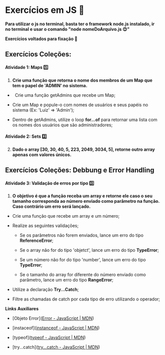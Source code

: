 # Exercícios em JS :book:

**Para utilizar o js no terminal, basta ter o framework node.js instalado, ir no terminal e usar o comando "node nomeDoArquivo.js :blush:"**

**Exercícios voltados para fixação :bookmark:**

## Exercícios Coleções:

#### Atividade 1: Maps :one:

1. **Crie uma função que retorna o nome dos membros de um Map que tem o papel de 'ADMIN' no sistema.**   
*   Crie uma função getAdmins que recebe um Map;

* Crie um Map e popule-o com nomes de usuários e seus papéis no sistema (Ex: 'Luiz' => 'Admin');

* Dentro de getAdmins, utilize o loop **for...of** para retornar uma lista com os nomes dos usuários que são administradores;

#### Atividade 2: Sets :two:

2. **Dado o array [30, 30, 40, 5, 223, 2049, 3034, 5], retorne outro array apenas com valores únicos.**

## Exercícios Coleções: Debbung e Error Handling

#### Atividade 3: Validação de erros por tipo :three:

1. **O objetivo é que a função receba um array e retorne ele caso o seu tamanho corresponda ao número enviado como parâmetro na função. Caso contrário um erro será lançado.**
* Crie uma função que recebe um array e um número;

* Realize as seguintes validações;
  
  * Se os parâmetros não forem enviados, lance um erro do tipo **ReferenceError**;
  
  * Se o array não for do tipo 'objetct', lance um erro do tipo **TypeError**;
  
  * Se um número não for do tipo 'number', lance um erro do tipo **TypeError**;
  
  * Se o tamanho do array for diferente do número enviado como parâmetro, lance um erro do tipo **RangeError**;

* Utilize a declaração **Try...Catch**;

* Filtre as chamadas de catch por cada tipo de erro utilizando o operador;

**Links Auxiliares**

* [Objeto Error]([Error - JavaScript | MDN](https://developer.mozilla.org/pt-BR/docs/Web/JavaScript/Reference/Global_Objects/Error))

* [instaceof]([instanceof - JavaScript | MDN](https://developer.mozilla.org/pt-BR/docs/Web/JavaScript/Reference/Operators/instanceof))

* [typeof]([typeof - JavaScript | MDN](https://developer.mozilla.org/pt-BR/docs/Web/JavaScript/Reference/Operators/typeof))

* [try...catch]([try...catch - JavaScript | MDN](https://developer.mozilla.org/pt-BR/docs/Web/JavaScript/Reference/Statements/try...catch))


